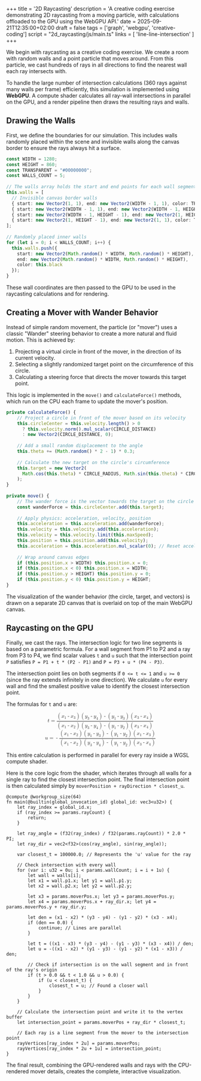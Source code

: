 +++
title = '2D Raycasting'
description = 'A creative coding exercise demonstrating 2D raycasting from a moving particle, with calculations offloaded to the GPU using the WebGPU API.'
date = 2025-09-21T12:35:00+02:00
draft = false
tags = ['graph', 'webgpu', 'creative-coding']
script = "2d_raycasting/js/main.ts"
links = [ 'line-line-intersection' ]
+++

We begin with raycasting as a creative coding exercise. We create a room with
random walls and a point particle that moves around. From this particle, we
cast hundreds of rays in all directions to find the nearest wall each ray
intersects with.

To handle the large number of intersection calculations (360 rays against many
walls per frame) efficiently, this simulation is implemented using **WebGPU**.
A compute shader calculates all ray-wall intersections in parallel on the GPU,
and a render pipeline then draws the resulting rays and walls.

## Drawing the Walls

First, we define the boundaries for our simulation. This includes walls
randomly placed within the scene and invisible walls along the canvas border to
ensure the rays always hit a surface.

```typescript
const WIDTH = 1280; 
const HEIGHT = 860; 
const TRANSPARENT = "#00000000"; 
const WALLS_COUNT = 5; 
 
// The walls array holds the start and end points for each wall segment. 
this.walls = [ 
  // Invisible canvas border walls 
  { start: new Vector2(1, 1), end: new Vector2(WIDTH - 1, 1), color: TRANSPARENT }, 
  { start: new Vector2(WIDTH - 1, 1), end: new Vector2(WIDTH - 1, HEIGHT - 1), color: TRANSPARENT }, 
  { start: new Vector2(WIDTH - 1, HEIGHT - 1), end: new Vector2(1, HEIGHT - 1), color: TRANSPARENT }, 
  { start: new Vector2(1, HEIGHT - 1), end: new Vector2(1, 1), color: TRANSPARENT }, 
]; 
 
// Randomly placed inner walls 
for (let i = 0; i < WALLS_COUNT; i++) { 
  this.walls.push({ 
    start: new Vector2(Math.random() * WIDTH, Math.random() * HEIGHT), 
    end: new Vector2(Math.random() * WIDTH, Math.random() * HEIGHT), 
    color: this.black 
  }); 
} 
```

These wall coordinates are then passed to the GPU to be used in the raycasting
calculations and for rendering.

<figure class='fullwidth'>
<canvas id="wall-canvas" class='fullwidth'></canvas>
</figure>

## Creating a Mover with Wander Behavior

Instead of simple random movement, the particle (or "mover") uses a classic
"Wander" steering behavior to create a more natural and fluid motion. This is
achieved by:
1.  Projecting a virtual circle in front of the mover, in the direction of its current velocity.
2.  Selecting a slightly randomized target point on the circumference of this circle.
3.  Calculating a steering force that directs the mover towards this target point.

This logic is implemented in the `move()` and `calculateForce()` methods, which
run on the CPU each frame to update the mover's position.

```typescript
private calculateForce() { 
    // Project a circle in front of the mover based on its velocity 
    this.circleCenter = this.velocity.length() > 0 
      ? this.velocity.norm().mul_scalar(CIRCLE_DISTANCE) 
      : new Vector2(CIRCLE_DISTANCE, 0); 
 
    // Add a small random displacement to the angle 
    this.theta += (Math.random() * 2 - 1) * 0.3; 
     
    // Calculate the new target on the circle's circumference 
    this.target = new Vector2( 
      Math.cos(this.theta) * CIRCLE_RADIUS, Math.sin(this.theta) * CIRCLE_RADIUS 
    ); 
} 
 
private move() { 
    // The wander force is the vector towards the target on the circle 
    const wanderForce = this.circleCenter.add(this.target); 
 
    // Apply physics: acceleration, velocity, position 
    this.acceleration = this.acceleration.add(wanderForce); 
    this.velocity = this.velocity.add(this.acceleration); 
    this.velocity = this.velocity.limit(this.maxSpeed); 
    this.position = this.position.add(this.velocity); 
    this.acceleration = this.acceleration.mul_scalar(0); // Reset acceleration 
 
    // Wrap around canvas edges 
    if (this.position.x > WIDTH) this.position.x = 0; 
    if (this.position.x < 0) this.position.x = WIDTH; 
    if (this.position.y > HEIGHT) this.position.y = 0; 
    if (this.position.y < 0) this.position.y = HEIGHT; 
} 
```

The visualization of the wander behavior (the circle, target, and vectors) is
drawn on a separate 2D canvas that is overlaid on top of the main WebGPU
canvas.

<figure class='fullwidth'>
<canvas id="mover-canvas" class='fullwidth'></canvas>
</figure>

## Raycasting on the GPU

Finally, we cast the rays. The intersection logic for two line segments is
based on a parametric formula. For a wall segment from P1 to P2 and a ray from
P3 to P4, we find scalar values `t` and `u` such that the intersection point
`P` satisfies `P = P1 + t * (P2 - P1)` and `P = P3 + u * (P4 - P3)`.

The intersection point lies on both segments if `0 <= t <= 1` and `u >= 0`
(since the ray extends infinitely in one direction). We calculate `u` for every
wall and find the smallest positive value to identify the closest intersection
point.

The formulas for `t` and `u` are:

<math display="block">
<mi>t</mi>
<mo>=</mo>
<mfrac>
<mrow>
<mo>(</mo>
<msub><mi>x</mi><mn>1</mn></msub>
<mo>-</mo>
<msub><mi>x</mi><mn>3</mn></msub>
<mo>)</mo>
<mo>(</mo>
<msub><mi>y</mi><mn>3</mn></msub>
<mo>-</mo>
<msub><mi>y</mi><mn>4</mn></msub>
<mo>)</mo>
<mo>-</mo>
<mo>(</mo>
<msub><mi>y</mi><mn>1</mn></msub>
<mo>-</mo>
<msub><mi>y</mi><mn>3</mn></msub>
<mo>)</mo>
<mo>(</mo>
<msub><mi>x</mi><mn>3</mn></msub>
<mo>-</mo>
<msub><mi>x</mi><mn>4</mn></msub>
<mo>)</mo>
</mrow>
<mrow>
<mo>(</mo>
<msub><mi>x</mi><mn>1</mn></msub>
<mo>-</mo>
<msub><mi>x</mi><mn>2</mn></msub>
<mo>)</mo>
<mo>(</mo>
<msub><mi>y</mi><mn>3</mn></msub>
<mo>-</mo>
<msub><mi>y</mi><mn>4</mn></msub>
<mo>)</mo>
<mo>-</mo>
<mo>(</mo>
<msub><mi>y</mi><mn>1</mn></msub>
<mo>-</mo>
<msub><mi>y</mi><mn>2</mn></msub>
<mo>)</mo>
<mo>(</mo>
<msub><mi>x</mi><mn>3</mn></msub>
<mo>-</mo>
<msub><mi>x</mi><mn>4</mn></msub>
<mo>)</mo>
</mrow>
</mfrac>
</math>

<math display="block">
<mi>u</mi>
<mo>=</mo>
<mo>-</mo>
<mfrac>
<mrow>
<mo>(</mo>
<msub><mi>x</mi><mn>1</mn></msub>
<mo>-</mo>
<msub><mi>x</mi><mn>2</mn></msub>
<mo>)</mo>
<mo>(</mo>
<msub><mi>y</mi><mn>1</mn></msub>
<mo>-</mo>
<msub><mi>y</mi><mn>3</mn></msub>
<mo>)</mo>
<mo>-</mo>
<mo>(</mo>
<msub><mi>y</mi><mn>1</mn></msub>
<mo>-</mo>
<msub><mi>y</mi><mn>2</mn></msub>
<mo>)</mo>
<mo>(</mo>
<msub><mi>x</mi><mn>1</mn></msub>
<mo>-</mo>
<msub><mi>x</mi><mn>3</mn></msub>
<mo>)</mo>
</mrow>
<mrow>
<mo>(</mo>
<msub><mi>x</mi><mn>1</mn></msub>
<mo>-</mo>
<msub><mi>x</mi><mn>2</mn></msub>
<mo>)</mo>
<mo>(</mo>
<msub><mi>y</mi><mn>3</mn></msub>
<mo>-</mo>
<msub><mi>y</mi><mn>4</mn></msub>
<mo>)</mo>
<mo>-</mo>
<mo>(</mo>
<msub><mi>y</mi><mn>1</mn></msub>
<mo>-</mo>
<msub><mi>y</mi><mn>2</mn></msub>
<mo>)</mo>
<mo>(</mo>
<msub><mi>x</mi><mn>3</mn></msub>
<mo>-</mo>
<msub><mi>x</mi><mn>4</mn></msub>
<mo>)</mo>
</mrow>
</mfrac>
</math>

This entire calculation is performed in parallel for every ray inside a WGSL
compute shader.

Here is the core logic from the shader, which iterates through all walls for a
single ray to find the closest intersection point. The final intersection point
is then calculated simply by `moverPosition + rayDirection * closest_u`.

```wgsl
@compute @workgroup_size(64) 
fn main(@builtin(global_invocation_id) global_id: vec3<u32>) { 
    let ray_index = global_id.x; 
    if (ray_index >= params.rayCount) { 
        return; 
    } 
 
    let ray_angle = (f32(ray_index) / f32(params.rayCount)) * 2.0 * PI; 
    let ray_dir = vec2<f32>(cos(ray_angle), sin(ray_angle)); 
 
    var closest_t = 100000.0; // Represents the 'u' value for the ray 
 
    // Check intersection with every wall 
    for (var i: u32 = 0u; i < params.wallCount; i = i + 1u) { 
        let wall = walls[i]; 
        let x1 = wall.p1.x; let y1 = wall.p1.y; 
        let x2 = wall.p2.x; let y2 = wall.p2.y; 
 
        let x3 = params.moverPos.x; let y3 = params.moverPos.y; 
        let x4 = params.moverPos.x + ray_dir.x; let y4 = params.moverPos.y + ray_dir.y; 
 
        let den = (x1 - x2) * (y3 - y4) - (y1 - y2) * (x3 - x4); 
        if (den == 0.0) { 
            continue; // Lines are parallel 
        } 
 
        let t = ((x1 - x3) * (y3 - y4) - (y1 - y3) * (x3 - x4)) / den; 
        let u = -((x1 - x2) * (y1 - y3) - (y1 - y2) * (x1 - x3)) / den; 
 
        // Check if intersection is on the wall segment and in front of the ray's origin 
        if (t > 0.0 && t < 1.0 && u > 0.0) { 
            if (u < closest_t) { 
                closest_t = u; // Found a closer wall 
            } 
        } 
    } 
 
    // Calculate the intersection point and write it to the vertex buffer 
    let intersection_point = params.moverPos + ray_dir * closest_t; 
 
    // Each ray is a line segment from the mover to the intersection point 
    rayVertices[ray_index * 2u] = params.moverPos; 
    rayVertices[ray_index * 2u + 1u] = intersection_point; 
} 
```

The final result, combining the GPU-rendered walls and rays with the
CPU-rendered mover details, creates the complete, interactive visualization.

<figure class='fullwidth'>
<canvas id="webgpu-canvas" class='fullwidth'></canvas>
</figure>

